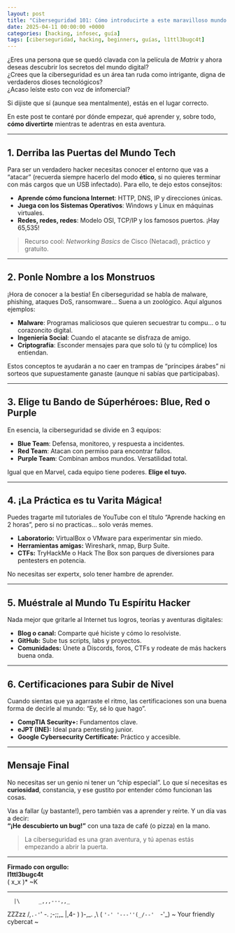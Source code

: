 ```yaml
---
layout: post
title: "Ciberseguridad 101: Cómo introducirte a este maravilloso mundo sin morir en el intento"
date: 2025-04-11 00:00:00 +0000
categories: [hacking, infosec, guía]
tags: [ciberseguridad, hacking, beginners, guías, l1ttl3bugc4t]
---
```


¿Eres una persona que se quedó clavada con la película de *Matrix* y ahora deseas descubrir los secretos del mundo digital?  
¿Crees que la ciberseguridad es un área tan ruda como intrigante, digna de verdaderos dioses tecnológicos?  
¿Acaso leíste esto con voz de infomercial?

Si dijiste que sí (aunque sea mentalmente), estás en el lugar correcto.

En este post te contaré por dónde empezar, qué aprender y, sobre todo, **cómo divertirte** mientras te adentras en esta aventura.

---

## 1. Derriba las Puertas del Mundo Tech

Para ser un verdadero hacker necesitas conocer el entorno que vas a “atacar” (recuerda siempre hacerlo del modo **ético**, si no quieres terminar con más cargos que un USB infectado). Para ello, te dejo estos consejitos:

- **Aprende cómo funciona Internet**: HTTP, DNS, IP y direcciones únicas.
- **Juega con los Sistemas Operativos**: Windows y Linux en máquinas virtuales.
- **Redes, redes, redes**: Modelo OSI, TCP/IP y los famosos puertos. ¡Hay 65,535!

> Recurso cool: *Networking Basics* de Cisco (Netacad), práctico y gratuito.

---

## 2. Ponle Nombre a los Monstruos

¡Hora de conocer a la bestia! En ciberseguridad se habla de malware, phishing, ataques DoS, ransomware... Suena a un zoológico. Aquí algunos ejemplos:

- **Malware**: Programas maliciosos que quieren secuestrar tu compu… o tu corazoncito digital.
- **Ingeniería Social**: Cuando el atacante se disfraza de amigo.
- **Criptografía**: Esconder mensajes para que solo tú (y tu cómplice) los entiendan.

Estos conceptos te ayudarán a no caer en trampas de “príncipes árabes” ni sorteos que supuestamente ganaste (aunque ni sabías que participabas).

---

## 3. Elige tu Bando de Súperhéroes: Blue, Red o Purple

En esencia, la ciberseguridad se divide en 3 equipos:

- **Blue Team**: Defensa, monitoreo, y respuesta a incidentes.
- **Red Team**: Atacan con permiso para encontrar fallos.
- **Purple Team**: Combinan ambos mundos. Versatilidad total.

Igual que en Marvel, cada equipo tiene poderes. **Elige el tuyo.**

---

## 4. ¡La Práctica es tu Varita Mágica!

Puedes tragarte mil tutoriales de YouTube con el título “Aprende hacking en 2 horas”, pero si no practicas… solo verás memes.

- **Laboratorio:** VirtualBox o VMware para experimentar sin miedo.
- **Herramientas amigas:** Wireshark, nmap, Burp Suite.
- **CTFs:** TryHackMe o Hack The Box son parques de diversiones para pentesters en potencia.

No necesitas ser expertx, solo tener hambre de aprender.

---

## 5. Muéstrale al Mundo Tu Espíritu Hacker

Nada mejor que gritarle al Internet tus logros, teorías y aventuras digitales:

- **Blog o canal:** Comparte qué hiciste y cómo lo resolviste.
- **GitHub:** Sube tus scripts, labs y proyectos.
- **Comunidades:** Únete a Discords, foros, CTFs y rodeate de más hackers buena onda.

---

## 6. Certificaciones para Subir de Nivel

Cuando sientas que ya agarraste el ritmo, las certificaciones son una buena forma de decirle al mundo: “Ey, sé lo que hago”.

- **CompTIA Security+:** Fundamentos clave.
- **eJPT (INE):** Ideal para pentesting junior.
- **Google Cybersecurity Certificate:** Práctico y accesible.

---

## Mensaje Final

No necesitas ser un genio ni tener un “chip especial”. Lo que sí necesitas es **curiosidad**, constancia, y ese gustito por entender cómo funcionan las cosas.

Vas a fallar (¡y bastante!), pero también vas a aprender y reírte. Y un día vas a decir:  
**“¡He descubierto un bug!”** con una taza de café (o pizza) en la mano.

> La ciberseguridad es una gran aventura, y tú apenas estás empezando a abrir la puerta.

---

**Firmado con orgullo:**  
**l1ttl3bugc4t**  
( x_x )* ~K

---

      |\      _,,,---,,_
ZZZzz /,`.-'`'    -.  ;-;;,_
     |,4-  ) )-,_. ,\ (  `'-'
    '---''(_/--'  `-'\_)
     ~ Your friendly cybercat ~


